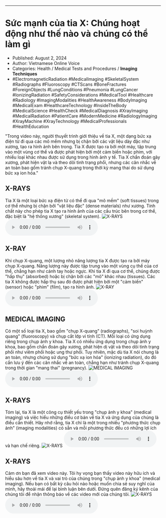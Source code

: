 
---

# Sức mạnh của tia X: Chúng hoạt động như thế nào và chúng có thể làm gì

- Published: August 2, 2024
- Author: Vietnamese Online Voice
- Categories: Health / Medical Tests and Procedures / **Imaging Techniques**
- #ElectromagneticRadiation #MedicalImaging #SkeletalSystem #Radiographs #Fluoroscopy #CTScans #BoneFractures #ForeignObjects #LungConditions #Pneumonia #LungCancer #IonizingRadiation #SafetyConsiderations #MedicalTool #Healthcare #Radiology #ImagingModalities #HealthAwareness #BodyImaging #MedicalExam #HealthcareTechnology #InsideTheBody #MedicalScience #HealthCheck #MedicalDiagnosis #XrayImaging #MedicalRadiation #PatientCare #ModernMedicine #RadiologyImaging #XrayMachine #XrayTechnology #MedicalProfessionals #HealthEducation

"Trong video này, người thuyết trình giới thiệu về tia X, một dạng bức xạ điện từ đi qua các mô mềm nhưng bị chặn bởi các vật liệu dày đặc như xương, tạo ra hình ảnh bên trong. Tia X được tạo ra bởi một máy, tập trung vào một vùng cơ thể và được phát hiện bởi một cảm biến hoặc phim, với nhiều loại khác nhau được sử dụng trong hình ảnh y tế. Tia X chẩn đoán gãy xương, phát hiện vật lạ và theo dõi tình trạng phổi, nhưng các cân nhắc về an toàn bao gồm tránh chụp X-quang trong thời kỳ mang thai do sử dụng bức xạ ion hóa."


## X-RAYS

Tia X là một loại bức xạ điện từ có thể đi qua "mô mềm" (soft tissues) trong cơ thể nhưng bị chặn bởi "vật liệu đặc" (dense materials) như xương. Tính chất này cho phép tia X tạo ra hình ảnh của các cấu trúc bên trong cơ thể, đặc biệt là "hệ thống xương" (skeletal system).
![X-RAYS](https://http-archiver-apis-production-80.schnworks.com/storage/images/transitions/2024-08-02/transition-5841679214-Montserrat-Black-303F9F.jpg)
<audio controls>
    <source src="https://http-archiver-apis-production-80.schnworks.com/storage/storage/audio/file-7662105093.mp3" type="audio/mpeg">
</audio>



## X-RAY

Khi chụp X-quang, một lượng nhỏ năng lượng tia X được tạo ra bởi máy chụp X-quang. Năng lượng này được tập trung vào một vùng cụ thể của cơ thể, chẳng hạn như cánh tay hoặc ngực. Khi tia X đi qua cơ thể, chúng được "hấp thụ" (absorbed) hoặc bị chặn bởi các "mô" khác nhau (tissues). Các tia X không được hấp thụ sau đó được phát hiện bởi một "cảm biến" (sensor) hoặc "phim" (film), tạo ra hình ảnh.
![X-RAY](https://http-archiver-apis-production-80.schnworks.com/storage/images/transitions/2024-08-02/transition--23443452111-Montserrat-Thin-1A237E.jpg)
<audio controls>
    <source src="https://http-archiver-apis-production-80.schnworks.com/storage/storage/audio/file-62436709097.mp3" type="audio/mpeg">
</audio>



## MEDICAL IMAGING

Có một số loại tia X, bao gồm "chụp X-quang" (radiographs), "soi huỳnh quang" (fluoroscopy) và chụp cắt lớp vi tính (CT). Mỗi loại có ứng dụng riêng trong chụp ảnh y khoa. Tia X có nhiều ứng dụng trong chụp ảnh y khoa, bao gồm chẩn đoán gãy xương, phát hiện dị vật và theo dõi tình trạng phổi như viêm phổi hoặc ung thư phổi. Tuy nhiên, mặc dù tia X nói chung là an toàn, nhưng chúng sử dụng "bức xạ ion hóa" (ionizing radiation), do đó cần lưu ý đến các cân nhắc về an toàn, chẳng hạn như tránh chụp X-quang trong thời gian "mang thai" (pregnancy).
![MEDICAL IMAGING](https://http-archiver-apis-production-80.schnworks.com/storage/images/transitions/2024-08-02/transition--623676422-Montserrat-Bold-004895.jpg)
<audio controls>
    <source src="https://http-archiver-apis-production-80.schnworks.com/storage/storage/audio/file-15079392630.mp3" type="audio/mpeg">
</audio>



## X-RAYS

Tóm lại, tia X là một công cụ thiết yếu trong "chụp ảnh y khoa" (medical imaging) và việc hiểu những điều cơ bản về tia X và ứng dụng của chúng là điều cần thiết. Hãy nhớ rằng, tia X chỉ là một trong nhiều "phương thức chụp ảnh" (imaging modalities) có sẵn và mỗi phương thức đều có những lợi ích và hạn chế riêng.
![X-RAYS](https://http-archiver-apis-production-80.schnworks.com/storage/images/transitions/2024-08-02/transition-3476124902-Montserrat-SemiBold-512DA8.jpg)
<audio controls>
    <source src="https://http-archiver-apis-production-80.schnworks.com/storage/storage/audio/file-25262719278.mp3" type="audio/mpeg">
</audio>



## X-RAYS

Cảm ơn bạn đã xem video này. Tôi hy vọng bạn thấy video này hữu ích và hiểu sâu hơn về tia X và vai trò của chúng trong "chụp ảnh y khoa" (medical imaging). Nếu bạn có bất kỳ câu hỏi nào hoặc muốn chia sẻ suy nghĩ của mình, hãy thoải mái để lại bình luận bên dưới. Đừng quên đăng ký kênh của chúng tôi để nhận thông báo về các video mới của chúng tôi.
![X-RAYS](https://http-archiver-apis-production-80.schnworks.com/storage/images/transitions/2024-08-02/transition-40398358892-Montserrat-SemiBold-512DA8.jpg)
<audio controls>
    <source src="https://http-archiver-apis-production-80.schnworks.com/storage/storage/audio/file-30329110489.mp3" type="audio/mpeg">
</audio>


